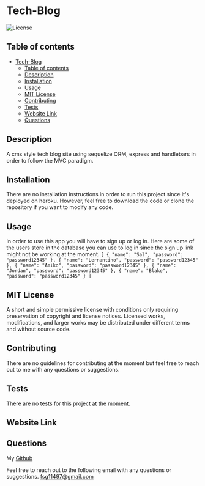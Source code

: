 # Tech-Blog

![License](https://img.shields.io/badge/license-mit-GREEN.svg)

## Table of contents

- [Tech-Blog](#tech-blog)
  - [Table of contents](#table-of-contents)
  - [Description](#description)
  - [Installation](#installation)
  - [Usage](#usage)
  - [MIT License](#mit-license)
  - [Contributing](#contributing)
  - [Tests](#tests)
  - [Website Link](#website-link)
  - [Questions](#questions)

## Description

A cms style tech blog site using sequelize ORM, express and handlebars in order to follow the MVC paradigm.

## Installation

There are no installation instructions in order to run this project since it's deployed on heroku. However, feel free to download the code or clone the repository if you want to modify any code.

## Usage

In order to use this app you will have to sign up or log in. Here are some of the users store in the database you can use to log in since the sign up link might not be working at the moment.
`[
  {
    "name": "Sal",
    "password": "password12345"
  },
  {
    "name": "Lernantino",
    "password": "password12345"
  },
  {
    "name": "Amiko",
    "password": "password12345"
  },
  {
    "name": "Jordan",
    "password": "password12345"
  },
  {
    "name": "Blake",
    "password": "password12345"
  }
]`

## MIT License

A short and simple permissive license with conditions only requiring preservation of copyright and license notices. Licensed works, modifications, and larger works may be distributed under different terms and without source code.

## Contributing

There are no guidelines for contributing at the moment but feel free to reach out to me with any questions or suggestions.

## Tests

There are no tests for this project at the moment.

## Website Link

## Questions

My [Github](https://github.com/Fer-117)

Feel free to reach out to the following email with any questions or suggestions.
fsg11497@gmail.com
